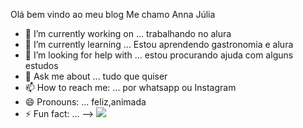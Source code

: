 Olá bem vindo ao meu blog
Me chamo Anna Júlia 


- 🔭 I’m currently working on ... trabalhando no alura 
- 🌱 I’m currently learning ... Estou aprendendo gastronomia e alura 
- 🤔 I’m looking for help with ...  estou procurando ajuda com alguns estudos 
- 💬 Ask me about ... tudo que quiser 
- 📫 How to reach me: ... por whatsapp ou Instagram 
- 😄 Pronouns: ... feliz,animada 
- ⚡ Fun fact: ... 
-->
![](https://cdn.dicionariopopular.com/imagens/boo-dormindo.gif)
